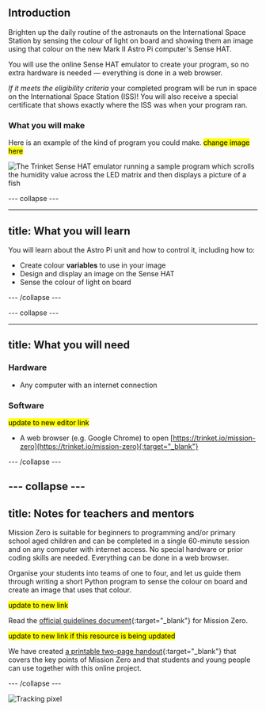 ## Introduction

Brighten up the daily routine of the astronauts on the International Space Station by sensing the colour of light on board and showing them an image using that colour on the new Mark II Astro Pi computer's Sense HAT.

You will use the online Sense HAT emulator to create your program, so no extra hardware is needed — everything is done in a web browser.

*If it meets the eligibility criteria* your completed program will be run in space on the International Space Station (ISS)! You will also receive a special certificate that shows exactly where the ISS was when your program ran.

### What you will make

Here is an example of the kind of program you could make. <mark>change image here</mark>

![The Trinket Sense HAT emulator running a sample program which scrolls the humidity value across the LED matrix and then displays a picture of a fish](images/M0_4.gif)


--- collapse ---

---
title: What you will learn
---

You will learn about the Astro Pi unit and how to control it, including how to:
+ Create colour **variables** to use in your image
+ Design and display an image on the Sense HAT
+ Sense the colour of light on board

--- /collapse ---

--- collapse ---

---
title: What you will need
---

### Hardware

+ Any computer with an internet connection

### Software

<mark> update to new editor link </mark>
+ A web browser (e.g. Google Chrome) to open [https://trinket.io/mission-zero](https://trinket.io/mission-zero){:target="_blank"}

--- /collapse ---

--- collapse ---
---
title: Notes for teachers and mentors
---

Mission Zero is suitable for beginners to programming and/or primary school aged children and can be completed in a single 60-minute session and on any computer with internet access. No special hardware or prior coding skills are needed. Everything can be done in a web browser. 

Organise your students into teams of one to four, and let us guide them through writing a short Python program to sense the colour on board and create an image that uses that colour.

<mark> update to new link </mark>

Read the [official guidelines document](https://astro-pi.org/media/mission-zero-guidelines/Astro_Pi_Mission_Zero_Guidelines_2021_22-en.pdf){:target="_blank"} for Mission Zero.

<mark> update to new link if this resource is being updated </mark>

 We have created [a printable two-page handout](http://rpf.io/mz-printout){:target="_blank"} that covers the key points of Mission Zero and that students and young people can use together with this online project.

--- /collapse ---

![Tracking pixel](https://code.org/api/hour/begin_raspberrypi_astropi.png)
